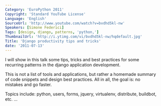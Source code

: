 ```yaml
---
Category: 'EuroPython 2011'
Copyright: 'Standard YouTube License'
Language: 'English'
SourceUrl: 'http://www.youtube.com/watch?v=bvdhd5kl-nw'
Speakers: [Simone Federici]
Tags: [design, django, patterns, 'python,']
ThumbnailUrl: 'http://i.ytimg.com/vi/bvdhd5kl-nw/hqdefault.jpg'
Title: 'Django productivity tips and tricks'
date: '2011-07-13'
---
```

I will show in this talk some tips, tricks and best practices for some
recurring patterns in the django application development.

This is not a list of tools and applications, but rather a homemade summary of
code snippets and design best practices. All in all, the goal is: no mistakes
and go faster.

Topics include: python, users, forms, jquery, virtualenv, distribute,
buildbot, etc. …

